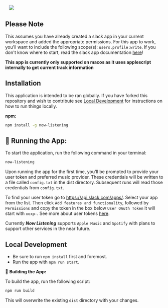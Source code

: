 &nbsp;&nbsp;
<img src="https://github.com/thispastwinter/now-listening/blob/main/images/banner.png?raw=true" />
&nbsp;&nbsp;
                                                                                                                                                                                                      
## Please Note

This assumes you have already created a slack app in your current workspace and added the appropriate permissions. For this app to work, you'll want to include the following scope(s): `users.profile:write`. If you don't know where to start, read the slack app documentation [here](https://api.slack.com/start/apps)!

**This app is currently only supported on macos as it uses applescript internally to get current track information**

## Installation

This application is intended to be ran globally. If you have forked this repository and wish to contribute see [Local Development](#local-development) for instructions on how to run things locally.

**npm:** 
```bash
npm install -g now-listening
```

## 🏃 Running the App:

To start the application, run the following command in your terminal:

```bash
now-listening
```

Upon running the app for the first time, you'll be prompted to provide your user token and preferred music provider. These credentials will be written to a file called `config.txt` in the dist directory. Subsequent runs will read those credentials from `config.txt`.

To find your user token go to https://api.slack.com/apps/. Select your app from the list. Then click `Add features and functionality`, followed by `Permissions` and copy the token in the box below `User OAuth Token` it will start with `xoxp-`. See more about user tokens [here](https://api.slack.com/authentication/token-types#user). 

Currently ***Now Listening*** supports `Apple Music` and `Spotify` with plans to support other services in the near future.  


## Local Development

- Be sure to run `npm install` first and foremost.
- Run the app with `npm run start`. 

🔨 **Building the App:**

To build the app, run the following script:

```bash
npm run build
```

This will overwrite the existing `dist` directory with your changes.
